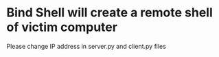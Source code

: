# Bind Shell will create a remote shell of victim computer
Please change IP address in server.py and client.py files
